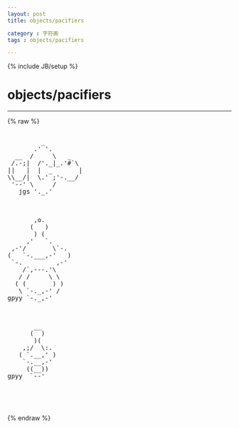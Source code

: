 ```yaml
---
layout: post
title: objects/pacifiers
category : 字符画
tags : objects/pacifiers
---
```

{% include JB/setup %}
# objects/pacifiers
---
{% raw %}
<pre>

         _
       .&#039; &#039;.
  __  /     \   _
 /.-;|  /&#039;._|_.&#039;#`\
||   |  |  _       |
\\__/|  \.&#039; ;&#039;-.__/
 &#039;--&#039; \     /
   jgs &#039;._.&#039;



       ,o.
      (   )
       ) (
     ,&#039;   `.
 ,-&#039;/       \`-.
(   `-.___,-&#039;   )
 `-.         ,-&#039;
    /`,---.&#039;\
   / /     \ \
  ( (       ) )
   \ `-._,-&#039; /
gpyy `-._,-&#039;



       __
      (  )
       )(
    ,;/  \:.
   ( `.__,&#039; )
    `-.__,-&#039;
     ((__))
gpyy  `--&#039;



 </pre>
{% endraw %}

